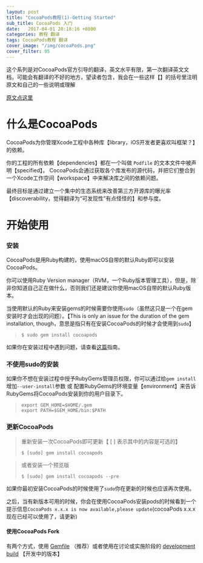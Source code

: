 ```yaml
---
layout: post
title: "CocoaPods教程(1)-Getting Started"
sub_title: CocoaPods 入门
date:   2017-04-01 20:18:16 +0800
categories: 教程 翻译
tags: CocoaPods教程 翻译
cover_image: "/img/cocoaPods.png"
cover_filter: 95
---
```

这个系列是对CocoaPods官方引导的翻译，英文水平有限，第一次翻译英文文档，可能会有翻译的不好的地方，望读者包含，我会在一些这样【】的括号里注明原文和自己的一些说明或理解

[原文点这里](https://guides.cocoapods.org/using/getting-started.html)

# 什么是CocoaPods

CocoaPods为你管理Xcode工程中各种库【library，iOS开发者更喜欢叫框架？】的依赖。  

你的工程的所有依赖【dependencies】都在一个叫做 `Podfile` 的文本文件中被声明【specified】。
CocoaPods会通过获取各个库发布的源代码，并把它们整合到一个Xcode工作空间【workspace】中来解决库之间的依赖问题。  

最终目标是通过建立一个集中的生态系统来改善第三方开源库的曝光率【discoverability，觉得翻译为“可发现性”有点怪怪的】和参与度。  



# 开始使用

### 安装

CocoaPods是用Ruby构建的，使用macOS自带的默认Ruby即可以安装CocoaPods。

你可以使用Ruby Version manager（RVM，一个Ruby版本管理工具），但是，除非你知道自己正在做什么，否则我们还是建议你使用macOS自带的默认Ruby版本。

当使用默认的Ruby来安装gems的时候需要你使用`sudo`（虽然这只是一个在gem安装时才会出现的问题）。【This is only an issue for the duration of the gem installation, though，意思是指只有在安装CocoaPods的时候才会使用到`sudo`】

> ```shell
> $ sudo gem install cocoapods
> ```

如果你在安装过程中遇到问题，请查看[这篇](https://guides.cocoapods.org/using/troubleshooting#installing-cocoapods)指南。

### 不使用sudo的安装

如果你不想在安装过程中授予RubyGems管理员权限，你可以通过给`gem install`增加`--user-install`参数 或 配置RubyGems的环境变量【environment】来告诉RubyGems将CocoaPods安装到你的用户目录下。

> ```shell
> export GEM_HOME=$HOME/.gem
> export PATH=$GEM_HOME/bin:$PATH
> ```

### 更新CocoaPods

> 重新安装一次CocoaPods即可更新【 [ ] 表示其中的内容是可选的】
>
> ```shell
> $ [sudo] gem install cocoapods
> ```

> 或者安装一个预览版
>
> ```shell
> $ [sudo] gem install cocoapods --pre
> ```

如果你最初安装CocoaPods的时候使用了`sudo`你在更新的时候也应该再次使用。

之后，当有新版本可用的时候，你会在使用CocoaPods安装pods的时候看到一个提示信息`CocoaPods x.x.x is now available,please update`(cocoaPods x.x.x 现在已经可以使用了，请更新)

#### 使用CocoaPods Fork

有两个方式，使用 [Gemfile](https://guides.cocoapods.org/using/a-gemfile.html) （推荐）或者使用在讨论或实施阶段的 [development build](https://guides.cocoapods.org/using/unreleased-features) 【开发中的版本】
